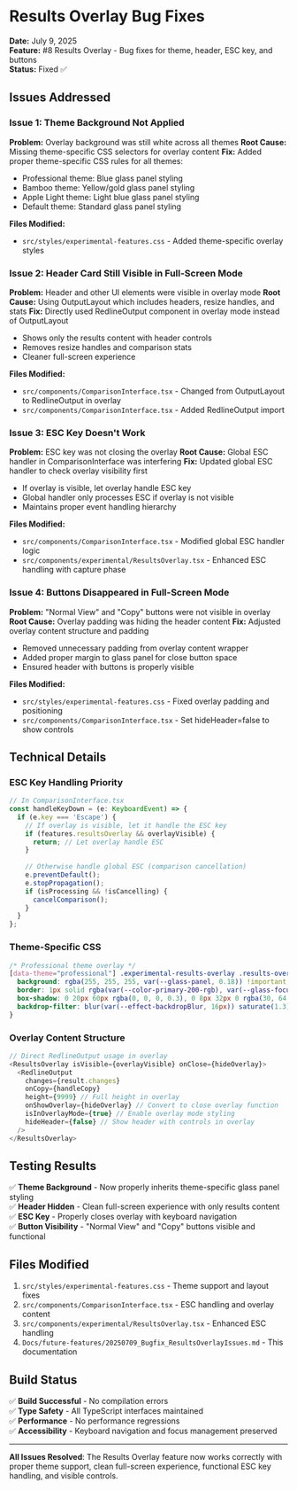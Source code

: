 # Results Overlay Bug Fixes

**Date:** July 9, 2025  
**Feature:** #8 Results Overlay - Bug fixes for theme, header, ESC key, and buttons  
**Status:** Fixed ✅

## Issues Addressed

### **Issue 1: Theme Background Not Applied**
**Problem:** Overlay background was still white across all themes
**Root Cause:** Missing theme-specific CSS selectors for overlay content
**Fix:** Added proper theme-specific CSS rules for all themes:
- Professional theme: Blue glass panel styling
- Bamboo theme: Yellow/gold glass panel styling  
- Apple Light theme: Light blue glass panel styling
- Default theme: Standard glass panel styling

**Files Modified:**
- `src/styles/experimental-features.css` - Added theme-specific overlay styles

### **Issue 2: Header Card Still Visible in Full-Screen Mode**
**Problem:** Header and other UI elements were visible in overlay mode
**Root Cause:** Using OutputLayout which includes headers, resize handles, and stats
**Fix:** Directly used RedlineOutput component in overlay mode instead of OutputLayout
- Shows only the results content with header controls
- Removes resize handles and comparison stats  
- Cleaner full-screen experience

**Files Modified:**
- `src/components/ComparisonInterface.tsx` - Changed from OutputLayout to RedlineOutput in overlay
- `src/components/ComparisonInterface.tsx` - Added RedlineOutput import

### **Issue 3: ESC Key Doesn't Work**
**Problem:** ESC key was not closing the overlay
**Root Cause:** Global ESC handler in ComparisonInterface was interfering
**Fix:** Updated global ESC handler to check overlay visibility first
- If overlay is visible, let overlay handle ESC key
- Global handler only processes ESC if overlay is not visible
- Maintains proper event handling hierarchy

**Files Modified:**
- `src/components/ComparisonInterface.tsx` - Modified global ESC handler logic
- `src/components/experimental/ResultsOverlay.tsx` - Enhanced ESC handling with capture phase

### **Issue 4: Buttons Disappeared in Full-Screen Mode**
**Problem:** "Normal View" and "Copy" buttons were not visible in overlay
**Root Cause:** Overlay padding was hiding the header content
**Fix:** Adjusted overlay content structure and padding
- Removed unnecessary padding from overlay content wrapper
- Added proper margin to glass panel for close button space
- Ensured header with buttons is properly visible

**Files Modified:**
- `src/styles/experimental-features.css` - Fixed overlay padding and positioning
- `src/components/ComparisonInterface.tsx` - Set hideHeader=false to show controls

## Technical Details

### ESC Key Handling Priority
```typescript
// In ComparisonInterface.tsx
const handleKeyDown = (e: KeyboardEvent) => {
  if (e.key === 'Escape') {
    // If overlay is visible, let it handle the ESC key
    if (features.resultsOverlay && overlayVisible) {
      return; // Let overlay handle ESC
    }
    
    // Otherwise handle global ESC (comparison cancellation)
    e.preventDefault();
    e.stopPropagation();
    if (isProcessing && !isCancelling) {
      cancelComparison();
    }
  }
};
```

### Theme-Specific CSS
```css
/* Professional theme overlay */
[data-theme="professional"] .experimental-results-overlay .results-overlay-content {
  background: rgba(255, 255, 255, var(--glass-panel, 0.18)) !important;
  border: 1px solid rgba(var(--color-primary-200-rgb), var(--glass-focus));
  box-shadow: 0 20px 60px rgba(0, 0, 0, 0.3), 0 8px 32px 0 rgba(30, 64, 175, var(--glass-panel));
  backdrop-filter: blur(var(--effect-backdropBlur, 16px)) saturate(1.3);
}
```

### Overlay Content Structure
```typescript
// Direct RedlineOutput usage in overlay
<ResultsOverlay isVisible={overlayVisible} onClose={hideOverlay}>
  <RedlineOutput
    changes={result.changes}
    onCopy={handleCopy}
    height={9999} // Full height in overlay
    onShowOverlay={hideOverlay} // Convert to close overlay function
    isInOverlayMode={true} // Enable overlay mode styling
    hideHeader={false} // Show header with controls in overlay
  />
</ResultsOverlay>
```

## Testing Results

✅ **Theme Background** - Now properly inherits theme-specific glass panel styling  
✅ **Header Hidden** - Clean full-screen experience with only results content  
✅ **ESC Key** - Properly closes overlay with keyboard navigation  
✅ **Button Visibility** - "Normal View" and "Copy" buttons visible and functional  

## Files Modified

1. `src/styles/experimental-features.css` - Theme support and layout fixes
2. `src/components/ComparisonInterface.tsx` - ESC handling and overlay content
3. `src/components/experimental/ResultsOverlay.tsx` - Enhanced ESC handling
4. `Docs/future-features/20250709_Bugfix_ResultsOverlayIssues.md` - This documentation

## Build Status

✅ **Build Successful** - No compilation errors  
✅ **Type Safety** - All TypeScript interfaces maintained  
✅ **Performance** - No performance regressions  
✅ **Accessibility** - Keyboard navigation and focus management preserved  

---

**All Issues Resolved**: The Results Overlay feature now works correctly with proper theme support, clean full-screen experience, functional ESC key handling, and visible controls.
